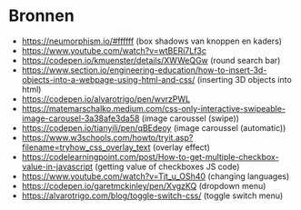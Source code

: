 # Bronnen
- https://neumorphism.io/#ffffff (box shadows van knoppen en kaders)
- https://www.youtube.com/watch?v=wtBERi7Lf3c
- https://codepen.io/kmuenster/details/XWWeQGw (round search bar)
- https://www.section.io/engineering-education/how-to-insert-3d-objects-into-a-webpage-using-html-and-css/ (inserting 3D objects into html)
- https://codepen.io/alvarotrigo/pen/wvrzPWL
- https://matemarschalko.medium.com/css-only-interactive-swipeable-image-carousel-3a38afe3da58 (image caroussel (swipe)) 
- https://codepen.io/tianyili/pen/qBEdeoy (image caroussel (automatic))
- https://www.w3schools.com/howto/tryit.asp?filename=tryhow_css_overlay_text (overlay effect)
- https://codelearningpoint.com/post/How-to-get-multiple-checkbox-value-in-javascript (getting value of checkboxes JS code)
- https://www.youtube.com/watch?v=Tjt_u_OSh40 (changing languages)
- https://codepen.io/garetmckinley/pen/XvgzKQ (dropdown menu)
- https://alvarotrigo.com/blog/toggle-switch-css/ (toggle switch menu)
